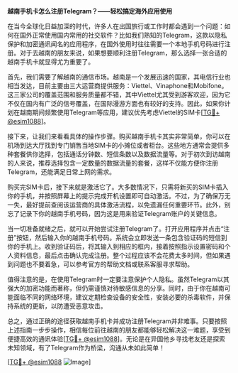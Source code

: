 **越南手机卡怎么注册Telegram？——轻松搞定海外应用使用**

在当今全球化日益加深的时代，许多人在出国旅行或工作时都会遇到一个问题：如何在国外正常使用国内常用的社交软件？比如我们熟知的Telegram，这款以隐私保护和加密通讯闻名的应用程序，在国外使用时往往需要一个本地手机号码进行注册。对于去越南的朋友来说，如果想要顺利注册Telegram，那么选择一张合适的越南手机卡就显得尤为重要了。

首先，我们需要了解越南的通信市场。越南是一个发展迅速的国家，其电信行业也相当发达，目前主要由三大运营商提供服务：Viettel、Vinaphone和Mobifone。这三家公司的覆盖范围和服务质量都不错，其中Viettel尤其受到游客欢迎，因为它不仅在国内有广泛的信号覆盖，在国际漫游方面也有较好的支持。因此，如果你计划在越南期间频繁使用Telegram等应用，建议优先考虑Viettel的SIM卡[[TG💪+ @esim1088](https://t.me/s/esim1088)]。

接下来，让我们来看看具体的操作步骤。购买越南手机卡其实非常简单，你可以在机场到达大厅找到专门销售当地SIM卡的小摊位或者柜台。这些地方通常会提供多种套餐供你选择，包括通话分钟数、短信条数以及数据流量等。对于初次到访越南的人来说，推荐选择包含一定数量的数据流量的套餐，这样不仅能方便你注册Telegram，还能满足日常上网的需求。

购买完SIM卡后，接下来就是激活它了。大多数情况下，只需将新买的SIM卡插入你的手机，并按照屏幕上的提示完成开机设置即可自动激活。不过，为了确保万无一失，最好提前查阅该运营商的具体激活流程，以免遗漏任何重要环节。此外，别忘了记录下你的越南手机号码，因为这是用来验证Telegram账户的关键信息。

当一切准备就绪之后，就可以开始尝试注册Telegram了。打开应用程序并点击“注册”按钮，然后输入你的越南手机号码。系统会立即发送一条包含验证码的短信到你的手机上。收到验证码后，将其输入到相应的框内，接着按照指示设置密码和个人资料信息，最后点击确认完成注册。整个过程应该不会花费太多时间，但如果遇到问题也不要着急，可以参考官方的帮助文档或联系客服寻求帮助。

值得注意的是，在使用Telegram时一定要注意保护个人隐私。虽然Telegram以其强大的加密功能而著称，但仍需谨慎对待敏感信息的分享。同时，由于你在越南可能面临不同的网络环境，建议定期检查设备的安全性，安装必要的杀毒软件，并保持系统的更新，以防遭受恶意攻击。

总之，通过正确的途径获取越南手机卡并成功注册Telegram并非难事。只要按照上述指南一步步操作，相信每位前往越南的朋友都能够轻松解决这一难题，享受到便捷高效的通讯体验[[TG💪+ @esim1088](https://t.me/s/esim1088)]。无论是在异国他乡寻找老友还是探索未知领域，有了Telegram作为桥梁，沟通从未如此简单！

[[TG💪+ @esim1088](https://t.me/s/esim1088) ![Image](https://i.postimg.cc/4NQfJmqS/Snipaste-2025-05-13-00-14-12.png)]